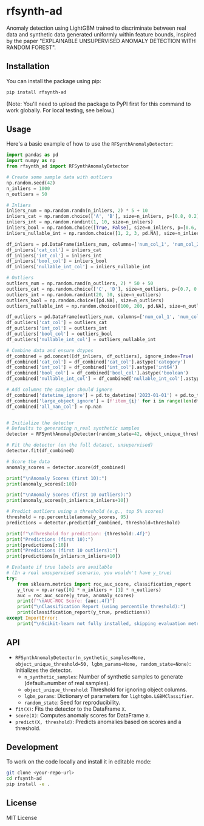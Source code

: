 # rfsynth-ad

Anomaly detection using LightGBM trained to discriminate between real data and synthetic data generated uniformly within feature bounds, inspired by the paper "EXPLAINABLE UNSUPERVISED ANOMALY DETECTION WITH RANDOM FOREST".

## Installation

You can install the package using pip:

```bash
pip install rfsynth-ad
```

(Note: You'll need to upload the package to PyPI first for this command to work globally. For local testing, see below.)

## Usage

Here's a basic example of how to use the `RFSynthAnomalyDetector`:

```python
import pandas as pd
import numpy as np
from rfsynth_ad import RFSynthAnomalyDetector

# Create some sample data with outliers
np.random.seed(42)
n_inliers = 1000
n_outliers = 50

# Inliers
inliers_num = np.random.randn(n_inliers, 2) * 5 + 10
inliers_cat = np.random.choice(['A', 'B'], size=n_inliers, p=[0.8, 0.2])
inliers_int = np.random.randint(1, 10, size=n_inliers)
inliers_bool = np.random.choice([True, False], size=n_inliers, p=[0.6, 0.4])
inliers_nullable_int = np.random.choice([1, 2, 3, pd.NA], size=n_inliers, p=[0.3, 0.3, 0.3, 0.1])

df_inliers = pd.DataFrame(inliers_num, columns=['num_col_1', 'num_col_2'])
df_inliers['cat_col'] = inliers_cat
df_inliers['int_col'] = inliers_int
df_inliers['bool_col'] = inliers_bool
df_inliers['nullable_int_col'] = inliers_nullable_int

# Outliers
outliers_num = np.random.rand(n_outliers, 2) * 50 + 50
outliers_cat = np.random.choice(['C', 'D'], size=n_outliers, p=[0.7, 0.3])
outliers_int = np.random.randint(20, 30, size=n_outliers)
outliers_bool = np.random.choice([pd.NA], size=n_outliers)
outliers_nullable_int = np.random.choice([100, 200, pd.NA], size=n_outliers, p=[0.4, 0.4, 0.2])

df_outliers = pd.DataFrame(outliers_num, columns=['num_col_1', 'num_col_2'])
df_outliers['cat_col'] = outliers_cat
df_outliers['int_col'] = outliers_int
df_outliers['bool_col'] = outliers_bool
df_outliers['nullable_int_col'] = outliers_nullable_int

# Combine data and ensure dtypes
df_combined = pd.concat([df_inliers, df_outliers], ignore_index=True)
df_combined['cat_col'] = df_combined['cat_col'].astype('category')
df_combined['int_col'] = df_combined['int_col'].astype('int64')
df_combined['bool_col'] = df_combined['bool_col'].astype('boolean')
df_combined['nullable_int_col'] = df_combined['nullable_int_col'].astype('Int64')

# Add columns the sampler should ignore
df_combined['datetime_ignore'] = pd.to_datetime('2023-01-01') + pd.to_timedelta(range(len(df_combined)), unit='s')
df_combined['large_object_ignore'] = [f'item_{i}' for i in range(len(df_combined))]
df_combined['all_nan_col'] = np.nan


# Initialize the detector
# Defaults to generating n_real synthetic samples
detector = RFSynthAnomalyDetector(random_state=42, object_unique_threshold=50)

# Fit the detector (on the full dataset, unsupervised)
detector.fit(df_combined)

# Score the data
anomaly_scores = detector.score(df_combined)

print("\nAnomaly Scores (first 10):")
print(anomaly_scores[:10])

print("\nAnomaly Scores (first 10 outliers):")
print(anomaly_scores[n_inliers:n_inliers+10])

# Predict outliers using a threshold (e.g., top 5% scores)
threshold = np.percentile(anomaly_scores, 95)
predictions = detector.predict(df_combined, threshold=threshold)

print(f"\nThreshold for prediction: {threshold:.4f}")
print("Predictions (first 10):")
print(predictions[:10])
print("Predictions (first 10 outliers):")
print(predictions[n_inliers:n_inliers+10])

# Evaluate if true labels are available
# (In a real unsupervised scenario, you wouldn't have y_true)
try:
    from sklearn.metrics import roc_auc_score, classification_report
    y_true = np.array([0] * n_inliers + [1] * n_outliers)
    auc = roc_auc_score(y_true, anomaly_scores)
    print(f"\nAUC-ROC Score: {auc:.4f}")
    print("\nClassification Report (using percentile threshold):")
    print(classification_report(y_true, predictions))
except ImportError:
    print("\nScikit-learn not fully installed, skipping evaluation metrics.")

```

## API

*   `RFSynthAnomalyDetector(n_synthetic_samples=None, object_unique_threshold=50, lgbm_params=None, random_state=None)`: Initializes the detector.
    *   `n_synthetic_samples`: Number of synthetic samples to generate (default=number of real samples).
    *   `object_unique_threshold`: Threshold for ignoring object columns.
    *   `lgbm_params`: Dictionary of parameters for `lightgbm.LGBMClassifier`.
    *   `random_state`: Seed for reproducibility.
*   `fit(X)`: Fits the detector to the DataFrame `X`.
*   `score(X)`: Computes anomaly scores for DataFrame `X`.
*   `predict(X, threshold)`: Predicts anomalies based on scores and a threshold.

## Development

To work on the code locally and install it in editable mode:

```bash
git clone <your-repo-url>
cd rfsynth-ad
pip install -e .
```

## License

MIT License
```